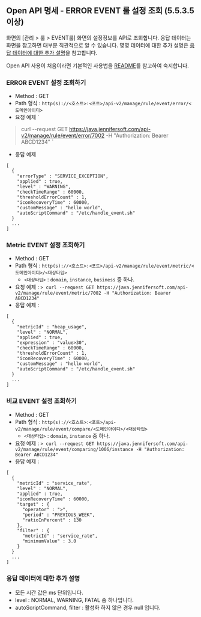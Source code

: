 ## Open API 명세 - ERROR EVENT 룰 설정 조회 (5.5.3.5 이상)

화면의 [관리 > 룰 > EVENT룰] 화면의 설정정보를 API로 조회합니다. 응답 데이터는 화면을 참고하면 대부분 직관적으로 알 수 있습니다. 몇몇 데이터에 대한 추가 설명은 [응답 데이터에 대한 추가 설명](#응답-데이터에-대한-추가-설명)을 참고합니다.

Open API 사용이 처음이라면 기본적인 사용법을 [README](/README.md)를 참고하여 숙지합니다.

### ERROR EVENT 설정 조회하기
- Method : GET
- Path 형식 : `http(s)://<호스트>:<포트>/api-v2/manage/rule/event/error/<도메인아이디>`
- 요청 예제
`
> curl --request GET https://java.jennifersoft.com/api-v2/manage/rule/event/error/7002 -H "Authorization: Bearer ABCD1234"
`
- 응답 예제
```
[
  {
    "errorType" : "SERVICE_EXCEPTION",
    "applied" : true,
    "level" : "WARNING",
    "checkTimeRange" : 60000,
    "thresholdErrorCount" : 1,
    "iconRecoveryTime" : 60000,
    "customMessage" : "hello world",
    "autoScriptCommand" : "/etc/handle_event.sh"
  }
  ...
]
````

### Metric EVENT 설정 조회하기
- Method : GET
- Path 형식 : `http(s)://<호스트>:<포트>/api-v2/manage/rule/event/metric/<도메인아이디>/<대상타입>`
  - `<대상타입>` : `domain`, `instance`, `business` 중 하나.
- 요청 예제 : `> curl --request GET https://java.jennifersoft.com/api-v2/manage/rule/event/metric/7002 -H "Authorization: Bearer ABCD1234"`
- 응답 예제 : 
```
[
  {
    "metricId" : "heap_usage",
    "level" : "NORMAL",
    "applied" : true,
    "expression" : "value>30",
    "checkTimeRange" : 60000,
    "thresholdErrorCount" : 1,
    "iconRecoveryTime" : 60000,
    "customMessage" : "hello world",
    "autoScriptCommand" : "/etc/handle_event.sh"
  }
  ...
]
```

### 비교 EVENT 설정 조회하기
- Method : GET
- Path 형식 : `http(s)://<호스트>:<포트>/api-v2/manage/rule/event/compare/<도메인아이디>/<대상타입>`
  - `<대상타입>` : `domain`, `instance` 중 하나.
- 요청 예제 : `> curl --request GET https://java.jennifersoft.com/api-v2/manage/rule/event/comparing/1006/instance -H "Authorization: Bearer ABCD1234"`
- 응답 예제 : 
```
[
  {
    "metricId" : "service_rate",
    "level" : "NORMAL",
    "applied" : true,
    "iconRecoveryTime" : 60000,
    "target" : {
      "operator" : ">",
      "period" : "PREVIOUS_WEEK", 
      "ratioInPercent" : 130
    },
    "filter" : {
      "metricId" : "service_rate",
      "minimumValue" : 3.0
    }
  }
  ...
]
```

### 응답 데이터에 대한 추가 설명
- 모든 시간 값은 ms 단위입니다.
- level : NORMAL, WARNING, FATAL 중 하나입니다.
- autoScriptCommand, filter : 활성화 하지 않은 경우 null 입니다. 
